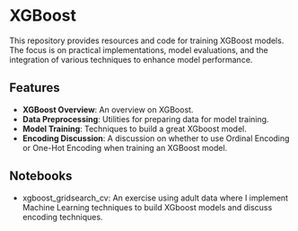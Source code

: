 # XGBoost

This repository provides resources and code for training XGBoost models. The focus is on practical implementations, model evaluations, and the integration of various techniques to enhance model performance.

## Features

- **XGBoost Overview**: An overview on XGBoost.
- **Data Preprocessing**: Utilities for preparing data for model training.
- **Model Training**: Techniques to build a great XGboost model.
- **Encoding Discussion**: A discussion on whether to use Ordinal Encoding or One-Hot Encoding when training an XGBoost model.

## Notebooks
- xgboost_gridsearch_cv: An exercise using adult data where I implement Machine Learning techniques to build XGboost models and discuss encoding techniques.

